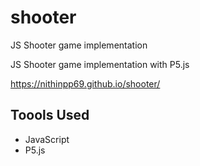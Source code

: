 # shooter
JS Shooter game implementation

JS Shooter game implementation with P5.js

https://nithinpp69.github.io/shooter/

## Toools Used
* JavaScript
* P5.js
